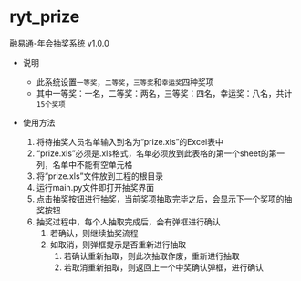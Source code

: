 # ryt_prize

融易通-年会抽奖系统 v1.0.0

- 说明
  - 此系统设置`一等奖`，`二等奖`，`三等奖`和`幸运奖`四种奖项
  - 其中一等奖：一名，二等奖：两名，三等奖：四名，幸运奖：八名，共计`15个奖项`


- 使用方法
  1. 将待抽奖人员名单输入到名为“prize.xls”的Excel表中
  2. “prize.xls”必须是.xls格式，名单必须放到此表格的第一个sheet的第一列，名单中不能有空单元格
  3. 将“prize.xls”文件放到工程的根目录
  4. 运行main.py文件即打开抽奖界面
  5. 点击抽奖按钮进行抽奖，当前奖项抽取完毕之后，会显示下一个奖项的抽奖按钮
  6. 抽奖过程中，每个人抽取完成后，会有弹框进行确认
     1. 若确认，则继续抽奖流程
     2. 如取消，则弹框提示是否重新进行抽取
        1. 若确认重新抽取，则此次抽取作废，重新进行抽取
        2. 若取消重新抽取，则返回上一个中奖确认弹框，进行确认